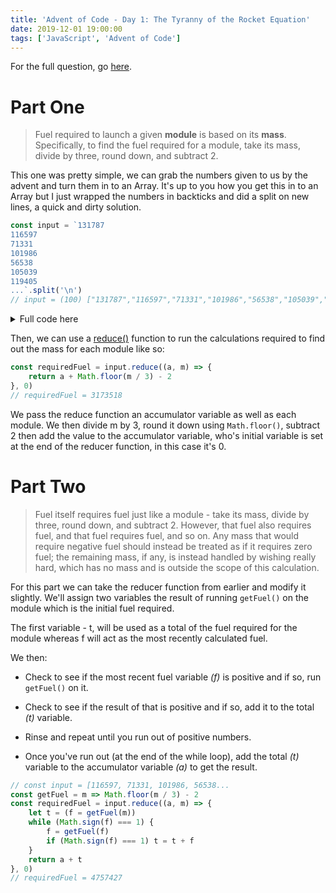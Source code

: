 ```yaml
---
title: 'Advent of Code - Day 1: The Tyranny of the Rocket Equation'
date: 2019-12-01 19:00:00
tags: ['JavaScript', 'Advent of Code']
---
```


For the full question, go [here](https://adventofcode.com/2019/day/1).

# Part One

> Fuel required to launch a given <strong>module</strong> is based on its <strong>mass</strong>.
> Specifically, to find the fuel required for a module, take its mass, divide by three, round down,
> and subtract 2.

This one was pretty simple, we can grab the numbers given to us by the advent and turn them in to an
Array. It's up to you how you get this in to an Array but I just wrapped the numbers in backticks
and did a split on new lines, a quick and dirty solution.

```javascript
const input = `131787
116597
71331
101986
56538
105039
119405
...`.split('\n')
// input = (100) ["131787","116597","71331","101986","56538","105039","119405"...
```

<details style="cursor: pointer; user-select: none"><summary>Full code here</summary>

```javascript
const input = `131787
116597
71331
101986
56538
105039
119405
87762
113957
69613
63698
117674
72876
105026
83620
132592
137403
96832
58387
97609
50978
52896
145584
140832
74504
52998
64722
143334
89601
89326
85906
117840
91299
50593
74470
141591
61069
130479
69195
77411
106137
80954
117644
113063
127587
148770
71286
123430
133562
121053
64311
52818
148583
107511
92838
79724
122022
122602
50344
56938
102363
123140
105469
72773
96023
53669
70394
100930
55213
53756
62225
57172
56049
64661
112321
59872
111597
115958
105468
62111
72865
80323
103897
137687
70178
113314
122121
128654
136723
77279
104806
103491
92168
119263
128791
102237
86578
92728
104785
116658`.split('\n')
```

</details>

Then, we can use a [reduce()](/blog/8-useful-java-script-array-methods#7-Reduce) function to run the
calculations required to find out the mass for each module like so:

```javascript
const requiredFuel = input.reduce((a, m) => {
    return a + Math.floor(m / 3) - 2
}, 0)
// requiredFuel = 3173518
```

We pass the reduce function an accumulator variable as well as each module. We then divide m by 3,
round it down using `Math.floor()`, subtract 2 then add the value to the accumulator variable, who's
initial variable is set at the end of the reducer function, in this case it's 0.

# Part Two

> Fuel itself requires fuel just like a module - take its mass, divide by three, round down, and
> subtract 2. However, that fuel also requires fuel, and that fuel requires fuel, and so on. Any
> mass that would require negative fuel should instead be treated as if it requires zero fuel; the
> remaining mass, if any, is instead handled by wishing really hard, which has no mass and is
> outside the scope of this calculation.

For this part we can take the reducer function from earlier and modify it slightly. We'll assign two
variables the result of running `getFuel()` on the module which is the initial fuel required.

The first variable - t, will be used as a total of the fuel required for the module whereas f will
act as the most recently calculated fuel.

We then:

-   Check to see if the most recent fuel variable _(f)_ is positive and if so, run `getFuel()` on
    it.

-   Check to see if the result of that is positive and if so, add it to the total _(t)_ variable.

-   Rinse and repeat until you run out of positive numbers.

-   Once you've run out (at the end of the while loop), add the total _(t)_ variable to the
    accumulator variable _(a)_ to get the result.

```javascript
// const input = [116597, 71331, 101986, 56538...
const getFuel = m => Math.floor(m / 3) - 2
const requiredFuel = input.reduce((a, m) => {
    let t = (f = getFuel(m))
    while (Math.sign(f) === 1) {
        f = getFuel(f)
        if (Math.sign(f) === 1) t = t + f
    }
    return a + t
}, 0)
// requiredFuel = 4757427
```
